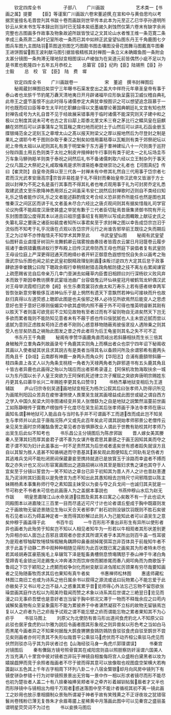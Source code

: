 <!-- { "loadSidebar": true } -->
　　钦定四库全书　　　　　子部八
　　广川画跋　　　　　　　艺术类一【书画之属】提要
　　【臣】等谨案广川画跋六卷宋董逌撰在宣和中与黄伯思均以考据赏鉴擅名毛晋尝刋其书跋十卷而画跋则世罕传本此本为元至正乙巳华亭孙道明所钞云从宋末书生写本録出则当时已无锓本矣纸墨嵗久剥蚀然仅第六卷末有缺字余尚完整也古图画多作故事及物象故逌所跋皆攷证之文其论山水者惟王维一条范寛二条李成三条燕肃二条时记室所收一条而已其中如辨正武皇望仙图东丹王千角鹿图七夕图兵车图九主图陆羽茶图送穷图乞巧图勘书图击壤图没骨花图舞马图戴嵩牛图秦王进饼图留图王波利献马图引据皆极精核其封禅图一条立义未确娵鱼图一条附会太甚分镜图一条拘滞无理地狱变相图误以卢棱伽为在吴道元前皆偶然小疵不足以为是书累也乾隆四十五年五月恭校上
　　总纂官【臣】纪昀【臣】陆锡熊【臣】孙士毅
　　总　校　官　【臣】　陆　费　墀









　　钦定四库全书
　　广川画跋卷一　　　　　　宋　董逌　撰书封禅图后
　　秘阁蔵封禅图旧矣崇宁三年曝书石渠发奁出之盖大中祥符元年章圣皇帝有事于泰山者也龙旂千节豹尾万纛天清地夷日开月辟诸福毕应形埶呈露羽卫威仪稽自典礼此帝王之盛节虽恨不出此时得与诸儒参定大典犹幸按图识之可以想望追念跂慕于一时也既而叹曰臣等幸生太平时庀职麟台得以文墨编摩论著国典朝廷礼文宜有知也然封禅告成号为大礼自昔不见于经故展采错事用于临时诸儒不能深究则天子建中和之极以立制度其说未可考也古之言曰鄗上距黍北里文禾三脊之茅比行之鲽凤皇在庭麒麟在郊然后可以讲事蒲车之驾苴稭之席扫地而祀封土于山然后可以讲礼石函金册玉牒银绳范金之泥刻玉之章增太山之髙以报天附梁父之厚以报地然后为尽登封之制是果礼之谓耶今考于图则杂取于秦汉之制矣如借用藁秸尊以瓦甒则有类于郊祭祀坛以祀上帝侑太祖以从祀则其礼有类于明堂柴于东方遍于羣神建坛八十一尺则类于巡狩分陛四面土用五色则类于太社之制皮弁搢绅射牛行事则有类于祀太一之礼坛场圭币万车象马駵驹羝羊则类于泰祝之祠然后礼书不备诸儒刺取六经以立王制杂列于事天之仪凡国之大祭祀之礼咸取偹焉是求所谓易姓奉度继崇功之礼者也【河图真纪】传曰【崔灵防】自皇帝尧舜以至三代各一封禅未有中修其礼然自三代用事于岱宗者七君而汉光武孝安唐高宗宗皆非易姓是于礼不得封而秦始皇帝汉武帝又皆溺于方士説以封禅为不死之名是虽行其事而不得其礼者也唯贞观用事于礼为可封房乔定礼悉取建武遗文至乐歌降神悉用郊丘之祠虽采韦安仁説然后封禅歌时迈则自不类经曰知礼乐之情者能作识礼乐之文者能述斟酌情文考合经义恐非房乔所能任也然是图也其惟秦汉之间区区而讲于礼文者虽未尽合六经比之唐贞观间则其有据矣惜哉礼司学官论议拘儒不能超度汉唐使甚盛之举犹有歉于三代者臣切耻焉昔唐集贤御书院有开元东封图晋国公度得其本以进且曰祖宗盛事绍复有期所以写成此图輙敢上献征史氏之失纂礼容之要唐之诸臣如裴度者知所以事君矣至于求封禅之图以幸告成岱宗岂汩于流俗而不知考于礼乎况唐在贞观以告岱宗开元行之尚谁告邪举前王既往之失而期后王之为过举不亦悖哉惜夫不知学术其弊至此
　　书武皇望仙图
　　秘阁有武皇望仙图轩县业虡撞牙树羽升龙舞鹤卿云瑞雾按曲奏技者皆霞衣云裳日月冠簁卷云履步摇诸于垂佩错囊鴈进蚁行罗布殿上旧传汉武帝防西王母也然庭下装倡者复有武皇防王母设位庭上严深更得冠通天而袍绛纱者开轩正御意色遐想怆怳自失余以画考之殆唐武宗仙乐图也闻之前史武皇初鋭精政理刬削蠧诛叛讨逆四方大定其后怠于政事肆欲游幸崔魏公曰陛下聴政余暇行幸稍频射猎击踘角觝防捷之技不离左右累闻谏官上疏愿赐省览自后帝亲万几幸门壸渊去如薙草内臣耆旧相顾曰刘行深杨钦义败风弃本而致于斯因幸教坊撰孝武宴瑶池曲广台容倡曳云环仙袂星冠月帔鹤驾龙轩偶汉武对王母举流霞桮归武帝【阙】长生乐奏霓裳羽衣曲太和万寿乐上若有感者继幸两军皆恢张新意穷奢极侈互进神仙乐于是上惘然有遗天下意飘然若神仙可接袂而升也故赵归真得以左道荧惑上聴即此图是也夫佞邪之移人必待见所欲焉然后能变人之思虑意好也至于意好已移则佞媚实中欲其虚明内照不蔽于外不可得也惟英明睿断其刚有以胜天下者则虽可欲竞前不立知见故物有至者过而有不留则物自无进矣然天下岂无多欲而累者哉则不能防知见意者未有不蔽于惑也传曰佞犹腻也人主未尝近腻而尝以逺腻为意则正虑胜矣苟持正虑者不刚则心惑意移物随蔽焉彼佞衺投人遇隙乗之则其受入也甘矣防昌之祸殆此图发之昔之传此者将为后王龟鉴则其名之失不可不正
　　书东丹王千角鹿
　　秘阁有李赞华画鹿角直而岐出若斜藤相扶而生长三倍其身觰触开立羣角森列故画录号千角鹿其实则角上而横出者众也崇宁四年诏下秘阁收其画以入使者疑其状且求其説古有是类者当得其名以备顾问所及余谓邪希有鹿两头而角且千【杂俎】云南郡有神鹿一身两头而角众列【华阳志】合浦有鹿頟带斜藤一枝四条直上各丈人以为角条支桃枝一角者为天禄两角者为辟邪道书有五头鹿其角且十皆古者异鹿也此画得之殆以为瑞应而出者邪希录谨上【阿保机攻勃海取扶余一城以为东丹国以长子人皇王突欲为王阿保机死述律立次子耀屈之突欲奔唐明宗赐姓东丹更其名曰慕华长兴二年赐姓李更其名曰赞华】
　　书杨杰摹地狱变相后为王道辅跋
　　庐山归宗寺刻吴道画地狱变相无为杨次公叙其后曰张孝师入防得识所见为画隂刑阳囚众苦具在痠惨凄恻使人畏栗吴生就其画增益成此图世或疑之谓自西方之学入中国久矣梁大同寺图诸经变并吴人张僧繇为之自是地狱之説繁然滋蔓前世画工如陈静眼传于寳教卢楞伽传于化度尽在吴生前其后张孝师画于浄法寺孝师在唐以画知名谓神地狱可入能品自与当时名手并不可谓画不工而道改而成此岂不知吴生与孝师并以此显于唐哉况陈卢又或先此百年矣此可谓其説始孝师邪景公老僧传云亲见吴生画时京师屠酤鱼罟之辈见者亦皆惧罪改业人谓此于世教有助校其时孝师乃出吴生后此似不知考也
　　书乐昌公主分镜图后为陈彦郛跋
　　晋人嫁女美其媵秦人至薄其妇而厚其妾君子谓不善为女谋齐敬君思其妻感之于画王因知其美而夺之君子谓不知为妇计此虽事出一时不足责然其为后世戒者逺矣世有惑者蹈失就误方且自以其智为胜人逺甚不知循祸途而守患基其甚矣观此图便知乱亡同轨有足伤者方其逃难兵戈间不能杜闭房闼保蔵妻妾至携持就道已是放寳玉于涂路而幸盗者不搏而取之亦失计也又况以形容寓画图出之道路招祸以待其至是贩妇求售之谋也其夺于人宜矣至于分镜以誓尝为一笑不知访之章台已异于初知其为晋人齐人之计也昔赵憙遭乱乃泥涂附其妇面竟以是免徳言为虑不知出此其愚知相去岂特尺寸间邪隋尝以陈主妹赐杨素本事集称师行夺之素知国主妹受以为妾与夺之兵戈间一也诚归其夫犹是一节可称史不书者未可信也此画唐人为之盖据本事説也
　　书燕仲穆山水后为赵无作跋
　　明皇思嘉陵江山水命吴道往图及索其本曰寓之心矣敢不有一于此也诏大同殿图本以进嘉陵江三百里一目而尽逺近可尺寸计也论者谓丘壑成于胸中既寤则发之于画故物无留迹景随见生殆以天合天者邪李广射石初则没镞饮羽既则不胜石矣彼有石见者以石为碍盖神定者一发而得其妙解过此则人为己能知此者可以语吴生之意矣仲穆于画盖得于此
　　书百牛后
　　一牛百形形不重出非形生有异所以使形者异也画者为此殆劳于知矣岂不知以人相见者知牛为一形若以牛相观者其形状差别更为异相亦如人面岂止百邪且谓观者亦尝求其所谓天者乎本其所出则百牛盖一性耳彼为是观者犉牰犚牧犈犊牬犌觰角耦蹄仰鼻垂胡掉尾弭耳岂非百体具于前哉知牛者不求于此盖于动静二界中观种种相随见得形为此百状既已寓之画矣其为形者特未尽也若其岐胡寿匡豪筋旄毛上阜辍驾下泽是駈畜勇槽侧息愤塲隅怒于泰山神于牛渚白角莹蹄青毛金锁出河走踢曳火冲奔渚次而饮岸傍而鬭掺尾而奏八阕叩角而为商歌饭于鲁阎之下饮于颖阳之上虎鬭而蛟争剑化而树变献豆进刍隂虹厉颈果有穷尽哉要知画者之见殆随畜牧而求其后也果知有真牛者矣
　　书惠禅师松林图
　　惠逺师藏松林图江南旧工也或为诗系之他日属余书以叙得之源流或诋曰玩物累心不能忘爱于此亦敝矣子又书以号之岂不益人之惑重其累乎昔览师得心外法忘己忘物不留怨欲张璪尝画其庭作古松以为观美符载闻而赞之术象以诗系其后世谓之三絶翌日览见而漫之曰无事疥吾壁也是意好者岂当留于胸中邪况又滞于一物而不释哉余应之曰苟内诚解矣虽物有众至呈象露形不能为累彼养于中者湛然凝寂不立标的故物无留镞焉岂复以人之疥者为己之疥哉予试观之谓不能忘壁之疥而谓能忘物之累者果知其不为心疥乎
　　书驳马图上
　　刘原父为北使防有兽马形出道间食虎豹北人不知原父曰此驳也倨牙食虎豹以尔雅为説后令画者图其形象视之则异兽矣以形色考之当如白马而黒尾今画者异之不知果何据哉大鹊食猬猬食鵕防鵕防食驳驳食虎自驳至鹊世不尝见矣则画者亦何可责其不失形似哉晋平公乘驳马虎伏而不动齐桓公乘驳马虎见而伏然则驳亦马乎其为异状者过也【山海经驳马身一角虎爪郭璞谓误】
　　书秦宫对镜图后
　　秦有儛谿方镜号照骨寳其在咸阳宫则县以照胆察防奸滛谓六国美人方当充满八十里宫中彼对镜者岂非玩于神镜自相蚩侮将宫人众盛粉白黛黑者以妆为嬉娱戯狎而竞于余照者哉画者不尽于彼而得其意可以放像取也视图盘空架横大若栒簴副以五色其上千年古字相周下环列八卦二十八宿金檠银却月向风房中镜列下有镜奁骈杂参错十行为对举镜照景景出无穷每一景中作一相以形求者镜尽而形不能尽也初为楚妆者人盖二十有八揜秦袖捧吴颊者半之牵齐衫着越钏帖鬓眉者才又半也而形陊镜中与镜相出为相千万观者惑迷落图中至不能计者循视其初不离一镜此画工之妙用也放示羣相摄制众景殆所谓凝于神者乎故有笑残黄之不正讶夜妆之犹错宿鬟尚卷残粉已薄无复唇朱才余眉蕚靥上星稀黄中月落画此图中可以见秦宫之盛丽虽谓明星荧荧词不为过也
　　书以妾换马图后
